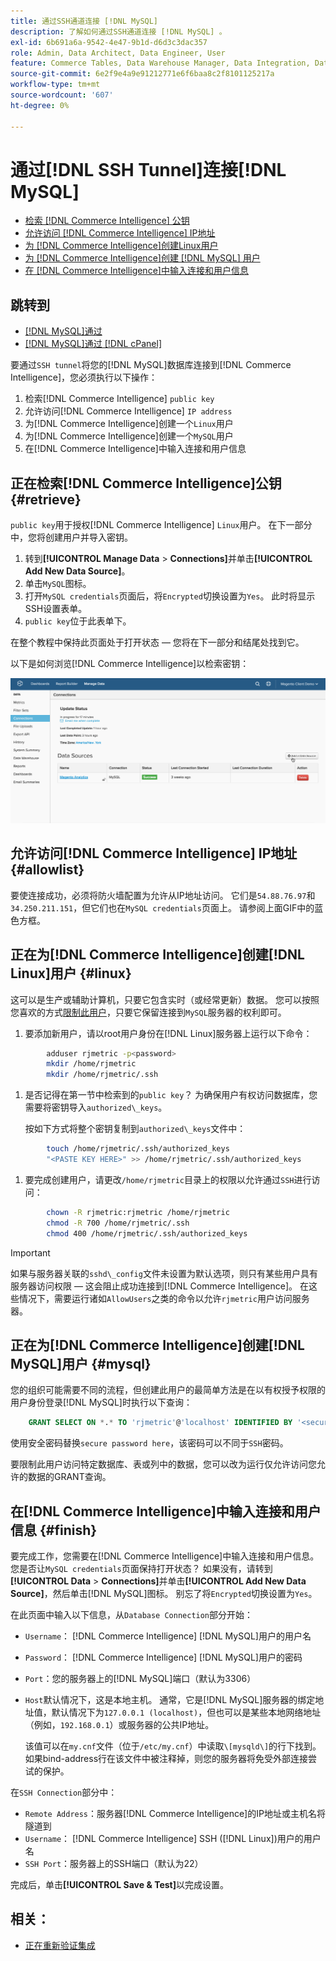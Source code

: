 ```yaml
---
title: 通过SSH通道连接 [!DNL MySQL]
description: 了解如何通过SSH通道连接 [!DNL MySQL] 。
exl-id: 6b691a6a-9542-4e47-9b1d-d6d3c3dac357
role: Admin, Data Architect, Data Engineer, User
feature: Commerce Tables, Data Warehouse Manager, Data Integration, Data Import/Export, SQL Report Builder
source-git-commit: 6e2f9e4a9e91212771e6f6baa8c2f8101125217a
workflow-type: tm+mt
source-wordcount: '607'
ht-degree: 0%

---
```


# 通过[!DNL SSH Tunnel]连接[!DNL MySQL]

* [检索 [!DNL Commerce Intelligence] 公钥](#retrieve)
* [允许访问 [!DNL Commerce Intelligence] IP地址](#allowlist)
* [为 [!DNL Commerce Intelligence]创建Linux用户](#linux)
* [为 [!DNL Commerce Intelligence]创建 [!DNL MySQL] 用户](#mysql)
* [在 [!DNL Commerce Intelligence]中输入连接和用户信息](#finish)

## 跳转到

* [[!DNL MySQL]通过 ](../integrations/mysql-via-a-direct-connection.md)
* [[!DNL MySQL]通过 [!DNL cPanel]](../integrations/mysql-via-cpanel.md)

要通过`SSH tunnel`将您的[!DNL MySQL]数据库连接到[!DNL Commerce Intelligence]，您必须执行以下操作：

1. 检索[!DNL Commerce Intelligence] `public key`
1. 允许访问[!DNL Commerce Intelligence] `IP address`
1. 为[!DNL Commerce Intelligence]创建一个`Linux`用户
1. 为[!DNL Commerce Intelligence]创建一个`MySQL`用户
1. 在[!DNL Commerce Intelligence]中输入连接和用户信息


## 正在检索[!DNL Commerce Intelligence]公钥 {#retrieve}

`public key`用于授权[!DNL Commerce Intelligence] `Linux`用户。 在下一部分中，您将创建用户并导入密钥。

1. 转到&#x200B;**[!UICONTROL Manage Data** > **Connections]**&#x200B;并单击&#x200B;**[!UICONTROL Add New Data Source]**。
1. 单击`MySQL`图标。
1. 打开`MySQL credentials`页面后，将`Encrypted`切换设置为`Yes`。 此时将显示SSH设置表单。
1. `public key`位于此表单下。

在整个教程中保持此页面处于打开状态 — 您将在下一部分和结尾处找到它。

以下是如何浏览[!DNL Commerce Intelligence]以检索密钥：

![](../../../assets/MySQL_SSH.gif)<!--{: width="770"}-->

## 允许访问[!DNL Commerce Intelligence] IP地址 {#allowlist}

要使连接成功，必须将防火墙配置为允许从IP地址访问。 它们是`54.88.76.97`和`34.250.211.151`，但它们也在`MySQL credentials`页面上。 请参阅上面GIF中的蓝色方框。

## 正在为[!DNL Commerce Intelligence]创建[!DNL Linux]用户 {#linux}

这可以是生产或辅助计算机，只要它包含实时（或经常更新）数据。 您可以按照您喜欢的方式[限制此用户](../../../administrator/account-management/restrict-db-access.md)，只要它保留连接到`MySQL`服务器的权利即可。

1. 要添加新用户，请以root用户身份在[!DNL Linux]服务器上运行以下命令：

```bash
        adduser rjmetric -p<password>
        mkdir /home/rjmetric
        mkdir /home/rjmetric/.ssh
```

1. 是否记得在第一节中检索到的`public key`？ 为确保用户有权访问数据库，您需要将密钥导入`authorized\_keys`。

   按如下方式将整个密钥复制到`authorized\_keys`文件中：

```bash
        touch /home/rjmetric/.ssh/authorized_keys
        "<PASTE KEY HERE>" >> /home/rjmetric/.ssh/authorized_keys
```

1. 要完成创建用户，请更改`/home/rjmetric`目录上的权限以允许通过`SSH`进行访问：

```bash
        chown -R rjmetric:rjmetric /home/rjmetric
        chmod -R 700 /home/rjmetric/.ssh
        chmod 400 /home/rjmetric/.ssh/authorized_keys
```

>[!IMPORTANT]
>
>如果与服务器关联的`sshd\_config`文件未设置为默认选项，则只有某些用户具有服务器访问权限 — 这会阻止成功连接到[!DNL Commerce Intelligence]。 在这些情况下，需要运行诸如`AllowUsers`之类的命令以允许`rjmetric`用户访问服务器。

## 正在为[!DNL Commerce Intelligence]创建[!DNL MySQL]用户 {#mysql}

您的组织可能需要不同的流程，但创建此用户的最简单方法是在以有权授予权限的用户身份登录[!DNL MySQL]时执行以下查询：

```sql
    GRANT SELECT ON *.* TO 'rjmetric'@'localhost' IDENTIFIED BY '<secure password here>';
```

使用安全密码替换`secure password here`，该密码可以不同于`SSH`密码。

要限制此用户访问特定数据库、表或列中的数据，您可以改为运行仅允许访问您允许的数据的GRANT查询。

## 在[!DNL Commerce Intelligence]中输入连接和用户信息 {#finish}

要完成工作，您需要在[!DNL Commerce Intelligence]中输入连接和用户信息。 您是否让`MySQL credentials`页面保持打开状态？ 如果没有，请转到&#x200B;**[!UICONTROL Data** > **Connections]**&#x200B;并单击&#x200B;**[!UICONTROL Add New Data Source]**，然后单击[!DNL MySQL]图标。 别忘了将`Encrypted`切换设置为`Yes`。

在此页面中输入以下信息，从`Database Connection`部分开始：

* `Username`： [!DNL Commerce Intelligence] [!DNL MySQL]用户的用户名
* `Password`： [!DNL Commerce Intelligence] [!DNL MySQL]用户的密码
* `Port`：您的服务器上的[!DNL MySQL]端口（默认为3306）
* `Host`默认情况下，这是本地主机。 通常，它是[!DNL MySQL]服务器的绑定地址值，默认情况下为`127.0.0.1 (localhost)`，但也可以是某些本地网络地址（例如，`192.168.0.1`）或服务器的公共IP地址。

  该值可以在`my.cnf`文件（位于`/etc/my.cnf`）中读取`\[mysqld\]`的行下找到。 如果bind-address行在该文件中被注释掉，则您的服务器将免受外部连接尝试的保护。

在`SSH Connection`部分中：

* `Remote Address`：服务器[!DNL Commerce Intelligence]的IP地址或主机名将隧道到
* `Username`： [!DNL Commerce Intelligence] SSH ([!DNL Linux])用户的用户名
* `SSH Port`：服务器上的SSH端口（默认为22）

完成后，单击&#x200B;**[!UICONTROL Save & Test]**&#x200B;以完成设置。

## 相关：

* [正在重新验证集成](https://experienceleague.adobe.com/docs/commerce-knowledge-base/kb/how-to/mbi-reauthenticating-integrations.html)
